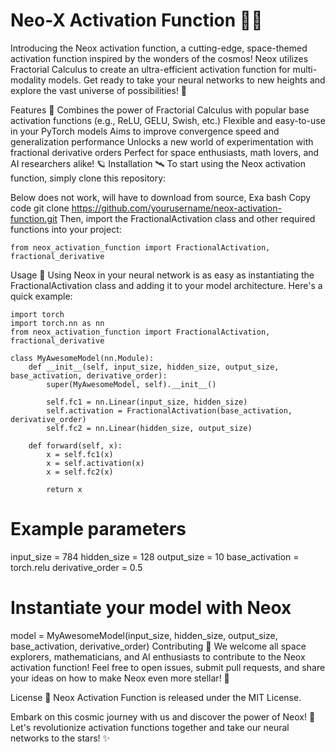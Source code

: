 # Neo-X Activation Function 🚀🌌
Introducing the Neox activation function, a cutting-edge, space-themed activation function inspired by the wonders of the cosmos! Neox utilizes Fractorial Calculus to create an ultra-efficient activation function for multi-modality models. Get ready to take your neural networks to new heights and explore the vast universe of possibilities! 🌠

Features 🌟
Combines the power of Fractorial Calculus with popular base activation functions (e.g., ReLU, GELU, Swish, etc.)
Flexible and easy-to-use in your PyTorch models
Aims to improve convergence speed and generalization performance
Unlocks a new world of experimentation with fractional derivative orders
Perfect for space enthusiasts, math lovers, and AI researchers alike! 🪐
Installation 🛰️
To start using the Neox activation function, simply clone this repository:


Below does not work, will have to download from source, Exa
bash
Copy code
git clone https://github.com/yourusername/neox-activation-function.git
Then, import the FractionalActivation class and other required functions into your project:

```
from neox_activation_function import FractionalActivation, fractional_derivative
````

Usage 🌌
Using Neox in your neural network is as easy as instantiating the FractionalActivation class and adding it to your model architecture. Here's a quick example:

```
import torch
import torch.nn as nn
from neox_activation_function import FractionalActivation, fractional_derivative

class MyAwesomeModel(nn.Module):
    def __init__(self, input_size, hidden_size, output_size, base_activation, derivative_order):
        super(MyAwesomeModel, self).__init__()

        self.fc1 = nn.Linear(input_size, hidden_size)
        self.activation = FractionalActivation(base_activation, derivative_order)
        self.fc2 = nn.Linear(hidden_size, output_size)

    def forward(self, x):
        x = self.fc1(x)
        x = self.activation(x)
        x = self.fc2(x)

        return x

```

# Example parameters
input_size = 784
hidden_size = 128
output_size = 10
base_activation = torch.relu
derivative_order = 0.5

# Instantiate your model with Neox
model = MyAwesomeModel(input_size, hidden_size, output_size, base_activation, derivative_order)
Contributing 🌠
We welcome all space explorers, mathematicians, and AI enthusiasts to contribute to the Neox activation function! Feel free to open issues, submit pull requests, and share your ideas on how to make Neox even more stellar! 💫

License 📜
Neox Activation Function is released under the MIT License.

Embark on this cosmic journey with us and discover the power of Neox! 🚀 Let's revolutionize activation functions together and take our neural networks to the stars! ✨